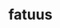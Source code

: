 ---
title: fatuus
meaning: stupid
ch: thirteen
pos: totadjective
femstem: fatu
femend: a
neutstem: fatu
neutend: um
---